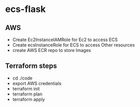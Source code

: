 # ecs-flask

## AWS

- Create Ec2InstanceIAMRole for Ec2 to access ECS
- Create ecsInstanceRole for ECS to access Other resources
- create AWS ECR repo to store Images

## Terraform steps

- cd ./code
- export AWS credentials
- terraform init
- terraform plan
- terraform apply